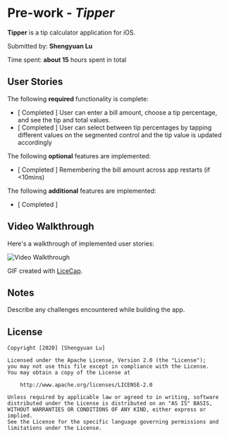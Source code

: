 # Pre-work - *Tipper*

**Tipper** is a tip calculator application for iOS.

Submitted by: **Shengyuan Lu**

Time spent: **about 15** hours spent in total

## User Stories

The following **required** functionality is complete:

* [ Completed ] User can enter a bill amount, choose a tip percentage, and see the tip and total values.
* [ Completed ] User can select between tip percentages by tapping different values on the segmented control and the tip value is updated accordingly

The following **optional** features are implemented:

* [ Completed ] Remembering the bill amount across app restarts (if <10mins)

The following **additional** features are implemented:

- [ Completed ] 

## Video Walkthrough

Here's a walkthrough of implemented user stories:

<img src='http://i.imgur.com/link/to/your/gif/file.gif' title='Video Walkthrough' width='' alt='Video Walkthrough' />

GIF created with [LiceCap](http://www.cockos.com/licecap/).

## Notes

Describe any challenges encountered while building the app.

## License

    Copyright [2020] [Shengyuan Lu]

    Licensed under the Apache License, Version 2.0 (the "License");
    you may not use this file except in compliance with the License.
    You may obtain a copy of the License at

        http://www.apache.org/licenses/LICENSE-2.0

    Unless required by applicable law or agreed to in writing, software
    distributed under the License is distributed on an "AS IS" BASIS,
    WITHOUT WARRANTIES OR CONDITIONS OF ANY KIND, either express or implied.
    See the License for the specific language governing permissions and
    limitations under the License.
